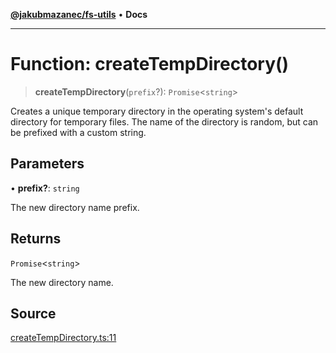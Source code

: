 [**@jakubmazanec/fs-utils**](../README.md) • **Docs**

---

# Function: createTempDirectory()

> **createTempDirectory**(`prefix`?): `Promise`\<`string`\>

Creates a unique temporary directory in the operating system's default directory for temporary
files. The name of the directory is random, but can be prefixed with a custom string.

## Parameters

• **prefix?**: `string`

The new directory name prefix.

## Returns

`Promise`\<`string`\>

The new directory name.

## Source

[createTempDirectory.ts:11](https://github.com/jakubmazanec/js-tools/blob/51bfc5b913a7a7ef21d8d702a0d87d72983e112a/packages/fs-utils/source/createTempDirectory.ts#L11)
